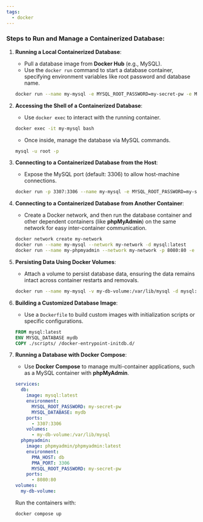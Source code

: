 ```yaml
---
tags:
  - docker
---
```

### Steps to Run and Manage a Containerized Database:

1. **Running a Local Containerized Database**:
   - Pull a database image from **Docker Hub** (e.g., MySQL).
   - Use the `docker run` command to start a database container, specifying environment variables like root password and database name.

   ```bash
   docker run --name my-mysql -e MYSQL_ROOT_PASSWORD=my-secret-pw -e MYSQL_DATABASE=mydb -d mysql:latest
   ```

2. **Accessing the Shell of a Containerized Database**:
   - Use `docker exec` to interact with the running container.
   
   ```bash
   docker exec -it my-mysql bash
   ```
   - Once inside, manage the database via MySQL commands.

   ```bash
   mysql -u root -p
   ```

3. **Connecting to a Containerized Database from the Host**:
   - Expose the MySQL port (default: 3306) to allow host-machine connections.

   ```bash
   docker run -p 3307:3306 --name my-mysql -e MYSQL_ROOT_PASSWORD=my-secret-pw -e MYSQL_DATABASE=mydb -d mysql:latest
   ```

4. **Connecting to a Containerized Database from Another Container**:
   - Create a Docker network, and then run the database container and other dependent containers (like **phpMyAdmin**) on the same network for easy inter-container communication.

   ```bash
   docker network create my-network
   docker run --name my-mysql --network my-network -d mysql:latest
   docker run --name my-phpmyadmin --network my-network -p 8080:80 -e PMA_HOST=my-mysql phpmyadmin
   ```

5. **Persisting Data Using Docker Volumes**:
   - Attach a volume to persist database data, ensuring the data remains intact across container restarts and removals.

   ```bash
   docker run --name my-mysql -v my-db-volume:/var/lib/mysql -d mysql:latest
   ```

6. **Building a Customized Database Image**:
   - Use a `Dockerfile` to build custom images with initialization scripts or specific configurations.

   ```Dockerfile
   FROM mysql:latest
   ENV MYSQL_DATABASE mydb
   COPY ./scripts/ /docker-entrypoint-initdb.d/
   ```

7. **Running a Database with Docker Compose**:
   - Use **Docker Compose** to manage multi-container applications, such as a MySQL container with **phpMyAdmin**.
   
   ```yaml
   services:
     db:
       image: mysql:latest
       environment:
         MYSQL_ROOT_PASSWORD: my-secret-pw
         MYSQL_DATABASE: mydb
       ports:
         - 3307:3306
       volumes:
         - my-db-volume:/var/lib/mysql
     phpmyadmin:
       image: phpmyadmin/phpmyadmin:latest
       environment:
         PMA_HOST: db
         PMA_PORT: 3306
         MYSQL_ROOT_PASSWORD: my-secret-pw
       ports:
         - 8080:80
   volumes:
     my-db-volume:
   ```

   Run the containers with:
   
   ```bash
   docker compose up
   ```
